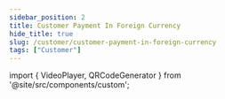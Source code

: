 ```yaml
---
sidebar_position: 2
title: Customer Payment In Foreign Currency
hide_title: true
slug: /customer/customer-payment-in-foreign-currency
tags: ["Customer"]
---
```


import { VideoPlayer, QRCodeGenerator } from '@site/src/components/custom';

<QRCodeGenerator url="https://www.youtube.com/embed/5L44z7lmqdk?autoplay=1" />


<VideoPlayer 
  videoId="5L44z7lmqdk" 
    title="Customer Payment In Foreign Currency"
/>
 
  